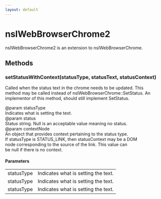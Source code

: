 ```yaml
---
layout: default
---
```


# nsIWebBrowserChrome2 #
  
nsIWebBrowserChrome2 is an extension to nsIWebBrowserChrome.  
  

## Methods ##

### setStatusWithContext(statusType, statusText, statusContext) ###
  
Called when the status text in the chrome needs to be updated.  This  
method may be called instead of nsIWebBrowserChrome::SetStatus.  An  
implementor of this method, should still implement SetStatus.  
  
@param statusType  
       Indicates what is setting the text.  
@param status  
       Status string.  Null is an acceptable value meaning no status.  
@param contextNode   
       An object that provides context pertaining to the status type.  
       If statusType is STATUS_LINK, then statusContext may be a DOM  
       node corresponding to the source of the link.  This value can  
       be null if there is no context.  
  

#### Parameters ####

<table>

<tr>
<td>statusType</td>
<td>       Indicates what is setting the text.  
</td>
</tr>

<tr>
<td>statusType</td>
<td>       Indicates what is setting the text.  
</td>
</tr>

<tr>
<td>statusType</td>
<td>       Indicates what is setting the text.  
</td>
</tr>

</table>
